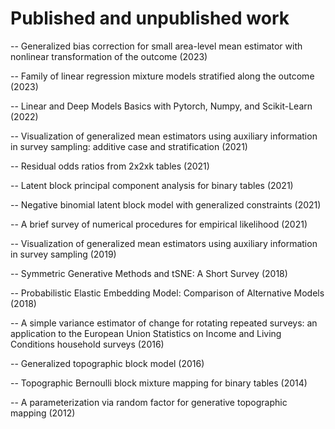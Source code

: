 # Published and unpublished work

-- Generalized bias correction for small area-level mean estimator with nonlinear transformation of the outcome (2023) </br>

-- Family of linear regression mixture models stratified along the outcome (2023) </br>

-- Linear and Deep Models Basics with Pytorch, Numpy, and Scikit-Learn (2022) </br>

-- Visualization of generalized mean estimators using auxiliary information in survey sampling: additive case and stratification (2021) </br>

-- Residual odds ratios from 2x2xk tables (2021) </br>

-- Latent block principal component analysis for binary tables (2021) </br>

-- Negative binomial latent block model with generalized constraints (2021) </br>

-- A brief survey of numerical procedures for empirical likelihood (2021) </br>

-- Visualization of generalized mean estimators using auxiliary information in survey sampling (2019) </br>

-- Symmetric Generative Methods and tSNE: A Short Survey (2018) </br>

-- Probabilistic Elastic Embedding Model: Comparison of Alternative Models (2018) </br>

-- A simple variance estimator of change for rotating repeated surveys: an application to the European Union Statistics on Income and Living Conditions household surveys (2016) </br>

-- Generalized topographic block model (2016) </br>

-- Topographic Bernoulli block mixture mapping for binary tables (2014)  </br>

-- A parameterization via random factor for generative topographic mapping (2012) </br>





